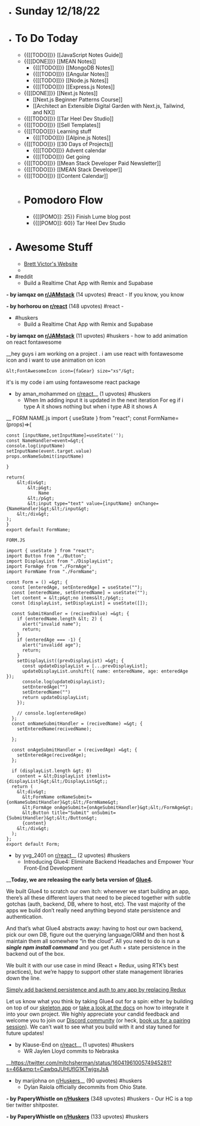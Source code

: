 - # Sunday 12/18/22
- # To Do Today 
    - {{[[TODO]]}} [[JavaScript Notes Guide]]
    - {{[[DONE]]}} [[MEAN Notes]]
        - {{[[TODO]]}} [[MongoDB Notes]]
        - {{[[TODO]]}} [[Angular Notes]]
        - {{[[TODO]]}} [[Node.js Notes]]
        - {{[[TODO]]}} [[Express.js Notes]]
    - {{[[DONE]]}} [[Next.js Notes]]
        - [[Next.js Beginner Patterns Course]]
        - [[Architect an Extensible Digital Garden with Next.js, Tailwind, and NX]]
    - {{[[TODO]]}} [[Tar Heel Dev Studio]]
    - {{[[TODO]]}} [[Sell Templates]]
    - {{[[TODO]]}} Learning stuff
        - {{[[TODO]]}} [[Alpine.js Notes]]
    - {{[[TODO]]}} [[30 Days of Projects]]
        - {{[[TODO]]}}  Advent calendar
        - {{[[TODO]]}} Get going 
    - {{[[TODO]]}} [[Mean Stack Developer Paid Newsletter]]
    - {{[[TODO]]}} [[MEAN Stack Developer]]
    - {{[[TODO]]}} [[Content Calendar]]
    - # Pomodoro Flow
        - {{[[POMO]]: 25}} Finish Lume blog post
        - {{[[POMO]]: 60}} Tar Heel Dev Studio
- # Awesome Stuff
    - [Brett Victor's Website](https://worrdream.com)
    - 
- #reddit
    - Build a Realtime Chat App with Remix and Supabase

__- by iamqaz on [r/JAMstack](https://www.reddit.com/r/JAMstack/comments/znd959/build_a_realtime_chat_app_with_remix_and_supabase/)__ (14 upvotes) #react
    - If you know, you know

__- by horhorou on [r/react](https://www.reddit.com/r/react/comments/znyxyz/if_you_know_you_know/)__ (148 upvotes) #react
    - 
- #huskers
    - Build a Realtime Chat App with Remix and Supabase

__- by iamqaz on [r/JAMstack](https://www.reddit.com/r/JAMstack/comments/znd959/build_a_realtime_chat_app_with_remix_and_supabase/)__ (11 upvotes) #huskers
    - how to add animation on react fontawesome

__hey guys i am working on a project . i am use react with fontawesome icon and i want to use animation on icon 

    &lt;FontAwesomeIcon icon={faGear} size="xs"/&gt;

it's is my code i am using fontawesome react package

- by aman_mohammed on [r/react](https://www.reddit.com/r/react/comments/zonvq6/how_to_add_animation_on_react_fontawesome/)__ (1 upvotes) #huskers
    - When Im adding input it is updated in the next iteration For eg if i type A it shows nothing but when i type AB it shows A

__    FORM NAME.js
    import { useState } from "react";
    const FormName=(props)=&gt;{
    
    const [inputName,setInputName]=useState('');
    const NameHandler=event=&gt;{
    console.log(inputName)
    setInputName(event.target.value)
    props.onNameSubmit(inputName)
    
    }
    
    return(
        &lt;div&gt;
            &lt;p&gt;
                Name
            &lt;/p&gt;
            &lt;input type="text" value={inputName} onChange={NameHandler}&gt;&lt;/input&gt;
        &lt;/div&gt;
    );
    }
    export default FormName;
    
    FORM.JS
    
    import { useState } from "react";
    import Button from "./Button";
    import DisplayList from "./DisplayList";
    import FormAge from "./FormAge";
    import FormName from "./FormName";
    
    const Form = () =&gt; {
      const [enteredAge, setEnteredAge] = useState("");
      const [enteredName, setEnteredName] = useState("");
      let content = &lt;p&gt;no items&lt;/p&gt;;
      const [displayList, setDisplayList] = useState([]);
    
      const SubmitHandler = (recivedValue) =&gt; {
        if (enteredName.length &lt; 2) {
          alert("invalid name");
          return;
        }
        if (enteredAge === -1) {
          alert("invalidd age");
          return;
        }
        setDisplayList((prevDisplayList) =&gt; {
          const updateDisplayList = [...prevDisplayList];
          updateDisplayList.unshift({ name: enteredName, age: enteredAge });
          console.log(updateDisplayList);
          setEnteredAge("")
          setEnteredName("")
          return updateDisplayList;
        });
    
        // console.log(enteredAge)
      };
      const onNameSubmitHandler = (recivedName) =&gt; {
        setEnteredName(recivedName);
    
      };
    
      const onAgeSubmitHandler = (recivedAge) =&gt; {
        setEnteredAge(recivedAge);
      };
    
      if (displayList.length &gt; 0)
        content = &lt;DisplayList itemlist={displayList}&gt;&lt;/DisplayList&gt;;
      return (
        &lt;div&gt;
          &lt;FormName onNameSubmit={onNameSubmitHandler}&gt;&lt;/FormName&gt;
          &lt;FormAge onAgeSubmit={onAgeSubmitHandler}&gt;&lt;/FormAge&gt;
          &lt;Button title="Submit" onSubmit={SubmitHandler}&gt;&lt;/Button&gt;
          {content}
        &lt;/div&gt;
      );
    };
    export default Form;

- by yvg_2401 on [r/react](https://www.reddit.com/r/react/comments/zopvfv/when_im_adding_input_it_is_updated_in_the_next/)__ (2 upvotes) #huskers
    - Introducing Glue4: Eliminate Backend Headaches and Empower Your Front-End Development

__**Today, we are releasing the early beta version of** [**Glue4**](https://beta.glue4.dev/)**.**

We built Glue4 to scratch our own itch: whenever we start building an app, there’s all these different layers that need to be pieced together with subtle gotchas (auth, backend, DB, where to host, etc). The vast majority of the apps we build don’t really need anything beyond state persistence and authentication.

And that’s what Glue4 abstracts away: having to host our own backend, pick our own DB, figure out the querying language/ORM and then host &amp; maintain them all somewhere “in the cloud”. All you need to do is run a ***single npm install command*** and you get Auth + state persistence in the backend out of the box.

We built it with our use case in mind (React + Redux, using RTK’s best practices), but we’re happy to support other state management libraries down the line.

[Simply add backend persistence and auth to any app by replacing Redux](https://reddit.com/link/zovm4z/video/2ogen0h4vm6a1/player)

Let us know what you think by taking Glue4 out for a spin: either by building on top of our [skeleton app](https://github.com/glue4-dev/glue4-skeleton-app) or [take a look at the docs](https://github.com/glue4-dev/glue4-skeleton-app/wiki) on how to integrate it into your own project. We highly appreciate your candid feedback and welcome you to join our [Discord community](https://discord.gg/rTdavHJRdA) (or heck, [book us for a pairing session](https://cal.mixmax.com/petergao/glue4_support)). We can't wait to see what you build with it and stay tuned for future updates!

- by Klause-End on [r/react](https://www.reddit.com/r/react/comments/zovm4z/introducing_glue4_eliminate_backend_headaches_and/)__ (1 upvotes) #huskers
    - WR Jaylen Lloyd commits to Nebraska

__https://twitter.com/mitchsherman/status/1604196100574945281?s=46&amp;t=CawbqJUHUflG1KTwjgxJsA

- by marijohna on [r/Huskers](https://www.reddit.com/r/Huskers/comments/zodwxf/wr_jaylen_lloyd_commits_to_nebraska/)__ (90 upvotes) #huskers
    - Dylan Raiola officially decommits from Ohio State.

__- by PaperyWhistle on [r/Huskers](https://www.reddit.com/r/Huskers/comments/zoaxel/dylan_raiola_officially_decommits_from_ohio_state/)__ (348 upvotes) #huskers
    - Our HC is a top tier twitter shitposter.

__- by PaperyWhistle on [r/Huskers](https://www.reddit.com/r/Huskers/comments/zobpqy/our_hc_is_a_top_tier_twitter_shitposter/)__ (133 upvotes) #huskers
